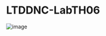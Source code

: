 # LTDDNC-LabTH06
![image](https://user-images.githubusercontent.com/85795458/194466244-41fc1c5d-556e-4b37-a908-7a0b5156785d.png)
